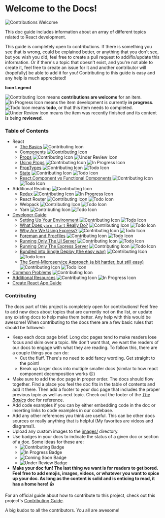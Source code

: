 # Welcome to the Docs!

![Contributions Welcome][contributing-badge]

This doc guide includes information about an array of different topics related to React development.

This guide is completely open to contributions. If there is something you see that is wrong, could be explained better, or anything that you don't see, but you wish you did, feel free to create a pull request to add/fix/update this information. Or if there's a topic that doesn't exist, and you're not able to create it, feel free to create an issue for it and another contributor will (hopefully) be able to add it for you! Contributing to this guide is easy and any help is much appreciated!

**Icon Legend**

![Contributing Icon][contributions-icon] means **contributions are welcome** for an item.  
![In Progress Icon][in-progress-icon] means the item development is currently **in progress**.  
![Todo Icon][todo-icon] means **todo**, or that this item needs to completed.  
![Under Review Icon][under-review-icon] means the item was recently finished and its content is being **reviewed**.

### Table of Contents

- React
    - [The Basics](react/the-basics.md) ![Contributing Icon][contributions-icon]
    - [Components](react/components.md) ![Contributing Icon][contributions-icon]
    - [Props](react/props.md) ![Contributing Icon][contributions-icon] ![Under Review Icon][under-review-icon]
    - [Using Props](react/using-props.md) ![Contributing Icon][contributions-icon] ![In Progress Icon][in-progress-icon]
    - [PropTypes](react/proptypes.md) ![Contributing Icon][contributions-icon] ![Todo Icon][todo-icon]
    - [State](react/state.md) ![Contributing Icon][contributions-icon] ![Todo Icon][todo-icon]
    - [React.Component vs Functional Components](react/react-component-vs-functional-component.md) ![Contributing Icon][contributions-icon] ![Todo Icon][todo-icon]
- Additional Reading ![Contributing Icon][contributions-icon]
    - [Redux](additional-reading/redux.md) ![Contributing Icon][contributions-icon] ![In Progress Icon][in-progress-icon]
    - React Router ![Contributing Icon][contributions-icon] ![Todo Icon][todo-icon]
    - Webpack ![Contributing Icon][contributions-icon] ![Todo Icon][todo-icon]
    - Yarn ![Contributing Icon][contributions-icon] ![Todo Icon][todo-icon]
- [Developer Guide](developer-guide/README.md)
    - [Setting Up Your Environment](developer-guide/setting-up-your-environment.md) ![Contributing Icon][contributions-icon] ![Todo Icon][todo-icon]
    - [What Does `yarn start` Really Do?](developer-guide/yarn-start.md) ![Contributing Icon][contributions-icon] ![Todo Icon][todo-icon]
    - [Why Are We Using Express?](developer-guide/express-usage.md) ![Contributing Icon][contributions-icon] ![Todo Icon][todo-icon]
    - [Foreman and Procfiles](developer-guide/foreman-and-procfiles.md) ![Contributing Icon][contributions-icon] ![Todo Icon][todo-icon]
    - [Running Only The UI Server](developer-guide/running-the-ui-server.md) ![Contributing Icon][contributions-icon] ![Todo Icon][todo-icon]
    - [Running Only The Express Server](developer-guide/running-the-express-server.md) ![Contributing Icon][contributions-icon] ![Todo Icon][todo-icon]
    - [Bundled into Single Deploy (the easy way)](developer-guide/bundled-deployment.md) ![Contributing Icon][contributions-icon] ![Todo Icon][todo-icon]
    - [The Semi-Microservice Approach (a bit harder, but still easy)](developer-guide/semi-microservice-deployment.md) ![Contributing Icon][contributions-icon] ![Todo Icon][todo-icon]
- [Common Problems](common-problems.md) ![Contributing Icon][contributions-icon]
- [Additional Resources](additional-resources.md) ![Contributing Icon][contributions-icon] ![In Progress Icon][in-progress-icon]
- [Create React App Guide](create-react-app-readme.md)

### Contributing

The docs part of this project is completely open for contributions! Feel free to add new docs about topics that are currently not on the list, or update any existing docs to help make them better. Any help with this would be awesome! When contributing to the docs there are a few basic rules that should be followed:

- Keep each docs page brief. Long doc pages tend to make readers lose focus and skim over a topic. We don't want that, we want the readers of our docs to engage with what they are reading. To follow this, there are a couple things you can do:
  - Cut the fluff. There's no need to add fancy wording. Get straight to the point!
  - Break up larger docs into multiple smaller docs (similar to how react component decomposition works :wink:)
- Make sure to add the doc page in proper order. The docs should flow together. Find a place you feel the doc fits in the table of contents and add it there. Then add a footer to your doc page that includes the proper previous topic as well as next topic. Check out the footer of the _[The Basics](react/the-basics.md)_ doc for reference.
- Add code examples if you can by either embedding code in the doc or inserting links to code examples in our codebase.
- Add any other references you think are useful. This can be other docs sources or really anything that is helpful (My favorites are videos and diagrams!).
- Upload any custom images to the [images/](images/) directory.
- Use badges in your docs to indicate the status of a given doc or section of a doc. Some ideas for these are:
  - ![Contributing Badge][contributing-badge]
  - ![In Progress Badge][in-progress-badge]
  - ![Coming Soon Badge][coming-soon-badge]
  - ![Under Review Badge][under-review-badge]
- **Make your doc fun! The last thing we want is for readers to get bored. Feel free to add emojis, images, videos, or whatever you want to spice up your doc. As long as the content is solid and is enticing to read, it has a home here! :+1:**

For an official guide about how to contribute to this project, check out this project's [Contributing Guide](https://github.com/tmobaird/i-want-to-contribute/blob/master/CONTRIBUTING.md).

A big kudos to all the contributors. You all are awesome!

[contributing-badge]: https://img.shields.io/badge/contributions-welcome!-4BADFF.svg
[coming-soon-badge]: https://img.shields.io/badge/coming-soon!-FF6262.svg
[in-progress-badge]: https://img.shields.io/badge/in-progress-EDE128.svg
[under-review-badge]: https://img.shields.io/badge/under-review-C486FF.svg
[contributions-icon]: images/contributions-icon.png
[in-progress-icon]: images/in-progress-icon.png
[todo-icon]: images/todo-icon.png
[under-review-icon]: images/under-review-icon.png
